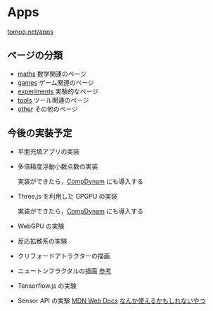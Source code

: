 # Apps

[tomoq.net/apps](https://tomoq.net/apps)

## ページの分類

- [maths](<(maths)/README.md>)
  数学関連のページ
- [games](<(games)/README.md>)
  ゲーム関連のページ
- [experiments](<(experiments)/README.md>)
  実験的なページ
- [tools](<(tools)/README.md>)
  ツール関連のページ
- [other](<(other)/README.md>)
  その他のページ

## 今後の実装予定

- 平面充填アプリの実装

- 多倍精度浮動小数点数の実装

  実装ができたら，[CompDynam](</src/app/apps/(maths)/compdynam/README.md#多倍精度浮動小数点数の実装>) にも導入する

- Three.js を利用した GPGPU の実装

  実装ができたら，[CompDynam](</src/app/apps/(maths)/compdynam/README.md#gpgpu-の実装>) にも導入する

- WebGPU の実験

- 反応拡散系の実験

- クリフォードアトラクターの描画

- ニュートンフラクタルの描画
  [参考](https://note.com/108hassium/n/n9e0be28a480b)

- Tensorflow.js の実験

- Sensor API の実験
  [MDN Web Docs](https://developer.mozilla.org/ja/docs/Web/API/Sensor_APIs)
  [なんか使えるかもしれないやつ](https://expo.dev/)
